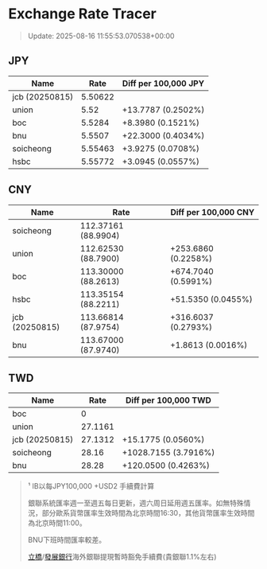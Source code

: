 # Exchange Rate Tracer

> Update: 2025-08-16 11:55:53.070538+00:00

## JPY

| Name           |    Rate | Diff per 100,000 JPY   |
|----------------|---------|------------------------|
| jcb (20250815) | 5.50622 |                        |
| union          | 5.52    | +13.7787 (0.2502%)     |
| boc            | 5.5284  | +8.3980 (0.1521%)      |
| bnu            | 5.5507  | +22.3000 (0.4034%)     |
| soicheong      | 5.55463 | +3.9275 (0.0708%)      |
| hsbc           | 5.55772 | +3.0945 (0.0557%)      |

## CNY

| Name           | Rate                | Diff per 100,000 CNY   |
|----------------|---------------------|------------------------|
| soicheong      | 112.37161	(88.9904) |                        |
| union          | 112.62530	(88.7900) | +253.6860 (0.2258%)    |
| boc            | 113.30000	(88.2613) | +674.7040 (0.5991%)    |
| hsbc           | 113.35154	(88.2211) | +51.5350 (0.0455%)     |
| jcb (20250815) | 113.66814	(87.9754) | +316.6037 (0.2793%)    |
| bnu            | 113.67000	(87.9740) | +1.8613 (0.0016%)      |

## TWD

| Name           |    Rate | Diff per 100,000 TWD   |
|----------------|---------|------------------------|
| boc            |  0      |                        |
| union          | 27.1161 |                        |
| jcb (20250815) | 27.1312 | +15.1775 (0.0560%)     |
| soicheong      | 28.16   | +1028.7155 (3.7916%)   |
| bnu            | 28.28   | +120.0500 (0.4263%)    |


> ¹ IB以每JPY100,000 +USD2 手續費計算
>
> 銀聯系統匯率週一至週五每日更新，週六周日延用週五匯率。如無特殊情況，部分歐系貨幣匯率生效時間為北京時間16:30，其他貨幣匯率生效時間為北京時間11:00。
>
> BNU下班時間匯率較差。
>
> [立橋](https://www.wlbank.com.mo/uploads/ueditor/file/20181211/1544536513900230.pdf)/[發展銀行](https://www.mdb.com.mo/Service_Charges_20230728.pdf)海外銀聯提現暫時豁免手續費(貴銀聯1.1%左右)

